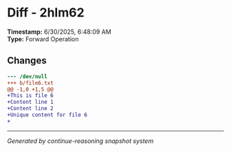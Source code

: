 # Diff - 2hlm62

**Timestamp:** 6/30/2025, 6:48:09 AM  
**Type:** Forward Operation

## Changes

```diff
--- /dev/null
+++ b/file6.txt
@@ -1,0 +1,5 @@
+This is file 6
+Content line 1
+Content line 2
+Unique content for file 6
+
```

---
*Generated by continue-reasoning snapshot system*
